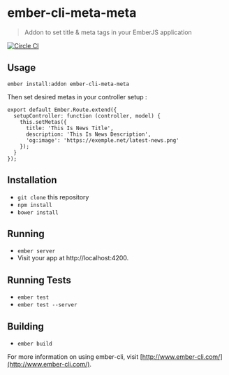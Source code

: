 # ember-cli-meta-meta

> Addon to set title & meta tags in your EmberJS application

[![Circle CI](https://circleci.com/gh/didacte/ember-cli-meta-meta/tree/master.svg?style=svg)](https://circleci.com/gh/didacte/ember-cli-meta-meta/tree/master)

## Usage

    ember install:addon ember-cli-meta-meta

Then set desired metas in your controller setup :

    export default Ember.Route.extend({
      setupController: function (controller, model) {
        this.setMetas({
          title: 'This Is News Title',
          description: 'This Is News Description',
          'og:image': 'https://exemple.net/latest-news.png'
        });
      }
    });

## Installation

* `git clone` this repository
* `npm install`
* `bower install`

## Running

* `ember server`
* Visit your app at http://localhost:4200.

## Running Tests

* `ember test`
* `ember test --server`

## Building

* `ember build`

For more information on using ember-cli, visit [http://www.ember-cli.com/](http://www.ember-cli.com/).
